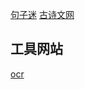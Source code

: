 
[句子迷](https://www.juzimi.com/article/24485?page=2)
[古诗文网](https://www.gushiwen.org/wenyan/guanzhi.aspx)






## 工具网站
[ocr](https://www.onlineocr.net/)



